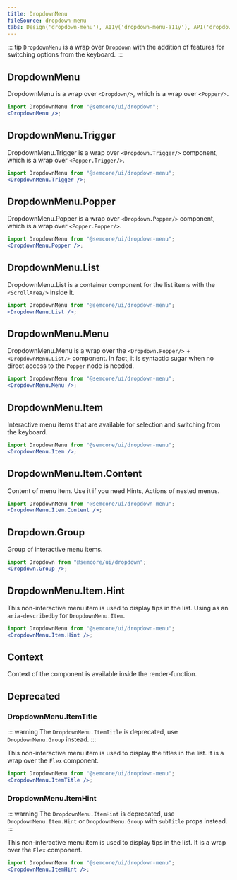 ```yaml
---
title: DropdownMenu
fileSource: dropdown-menu
tabs: Design('dropdown-menu'), A11y('dropdown-menu-a11y'), API('dropdown-menu-api'), Example('dropdown-menu-code'), Changelog('dropdown-menu-changelog')
---
```


::: tip
`DropdownMenu` is a wrap over `Dropdown` with the addition of features for switching options from the keyboard.
:::

## DropdownMenu

DropdownMenu is a wrap over `<Dropdown/>`, which is a wrap over `<Popper/>`.

```jsx
import DropdownMenu from "@semcore/ui/dropdown";
<DropdownMenu />;
```

<TypesView type="DropdownMenuProps" :types={...types} />

## DropdownMenu.Trigger

DropdownMenu.Trigger is a wrap over `<Dropdown.Trigger/>` component, which is a wrap over `<Popper.Trigger/>`.

```jsx
import DropdownMenu from "@semcore/ui/dropdown-menu";
<DropdownMenu.Trigger />;
```

## DropdownMenu.Popper

DropdownMenu.Popper is a wrap over `<Dropdown.Popper/>` component, which is a wrap over `<Popper.Popper/>`.

```jsx
import DropdownMenu from "@semcore/ui/dropdown-menu";
<DropdownMenu.Popper />;
```

## DropdownMenu.List

DropdownMenu.List is a container component for the list items with the `<ScrollArea/>` inside it.

```jsx
import DropdownMenu from "@semcore/ui/dropdown-menu";
<DropdownMenu.List />;
```

<TypesView type="DropdownMenuListProps" :types={...types} />

## DropdownMenu.Menu

DropdownMenu.Menu is a wrap over the `<Dropdown.Popper/>` + `<DropdownMenu.List/>` component. In fact, it is syntactic sugar when no direct access to the `Popper` node is needed.

```jsx
import DropdownMenu from "@semcore/ui/dropdown-menu";
<DropdownMenu.Menu />;
```

## DropdownMenu.Item

Interactive menu items that are available for selection and switching from the keyboard.

```jsx
import DropdownMenu from "@semcore/ui/dropdown-menu";
<DropdownMenu.Item />;
```

<TypesView type="DropdownMenuItemProps" :types={...types} />

## DropdownMenu.Item.Content

Content of menu item. Use it if you need Hints, Actions of nested menus.

```jsx
import DropdownMenu from "@semcore/ui/dropdown-menu";
<DropdownMenu.Item.Content />;
```

<TypesView type="DropdownMenuItemHintProps" :types={...types} />

## Dropdown.Group

Group of interactive menu items.

```jsx
import Dropdown from "@semcore/ui/dropdown";
<Dropdown.Group />;
```

<TypesView type="DropdownGroupProps" :types={...types} />

## DropdownMenu.Item.Hint

This non-interactive menu item is used to display tips in the list. Using as an `aria-describedby` for `DropdownMenu.Item`.

```jsx
import DropdownMenu from "@semcore/ui/dropdown-menu";
<DropdownMenu.Item.Hint />;
```

<TypesView type="DropdownMenuItemHintProps" :types={...types} />

## Context

Context of the component is available inside the render-function.

<TypesView type="DropdownMenuContext" :types={...types} />

<script setup>import { data as types } from '@types.data.ts';</script>

## Deprecated

### DropdownMenu.ItemTitle

::: warning
The `DropdownMenu.ItemTitle` is deprecated, use `DropdownMenu.Group` instead.
:::

This non-interactive menu item is used to display the titles in the list. It is a wrap over the `Flex` component.

```jsx
import DropdownMenu from "@semcore/ui/dropdown-menu";
<DropdownMenu.ItemTitle />;
```

<TypesView type="DropdownMenuItemTitleProps" :types={...types} />

### DropdownMenu.ItemHint

::: warning
The `DropdownMenu.ItemHint` is deprecated, use `DropdownMenu.Item.Hint` or `DropdownMenu.Group` with `subTitle` props instead.
:::

This non-interactive menu item is used to display tips in the list. It is a wrap over the `Flex` component.

```jsx
import DropdownMenu from "@semcore/ui/dropdown-menu";
<DropdownMenu.ItemHint />;
```

<TypesView type="DropdownMenuItemHintProps" :types={...types} />
